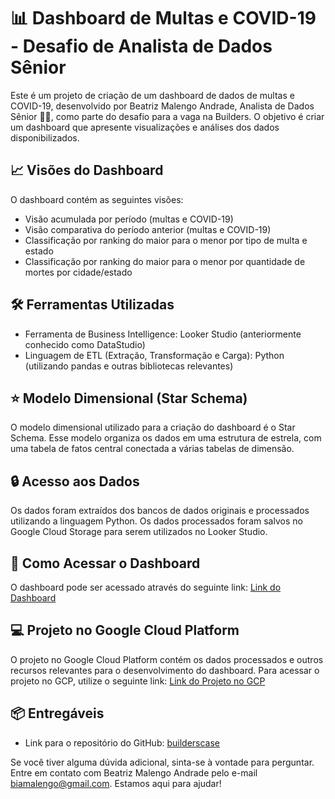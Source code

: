 # 📊 Dashboard de Multas e COVID-19 - Desafio de Analista de Dados Sênior

Este é um projeto de criação de um dashboard de dados de multas e COVID-19, desenvolvido por Beatriz Malengo Andrade, Analista de Dados Sênior 👩‍💻, como parte do desafio para a vaga na Builders. O objetivo é criar um dashboard que apresente visualizações e análises dos dados disponibilizados.

## 📈 Visões do Dashboard

O dashboard contém as seguintes visões:

- Visão acumulada por período (multas e COVID-19)
- Visão comparativa do período anterior (multas e COVID-19)
- Classificação por ranking do maior para o menor por tipo de multa e estado
- Classificação por ranking do maior para o menor por quantidade de mortes por cidade/estado

## 🛠️ Ferramentas Utilizadas

- Ferramenta de Business Intelligence: Looker Studio (anteriormente conhecido como DataStudio)
- Linguagem de ETL (Extração, Transformação e Carga): Python (utilizando pandas e outras bibliotecas relevantes)

## ⭐ Modelo Dimensional (Star Schema)

O modelo dimensional utilizado para a criação do dashboard é o Star Schema. Esse modelo organiza os dados em uma estrutura de estrela, com uma tabela de fatos central conectada a várias tabelas de dimensão.

## 🔒 Acesso aos Dados

Os dados foram extraídos dos bancos de dados originais e processados utilizando a linguagem Python. Os dados processados foram salvos no Google Cloud Storage para serem utilizados no Looker Studio.

## 🚀 Como Acessar o Dashboard

O dashboard pode ser acessado através do seguinte link: [Link do Dashboard](https://lookerstudio.google.com/s/qctBMdUjvCw)

## 💻 Projeto no Google Cloud Platform

O projeto no Google Cloud Platform contém os dados processados e outros recursos relevantes para o desenvolvimento do dashboard. Para acessar o projeto no GCP, utilize o seguinte link: [Link do Projeto no GCP](https://console.cloud.google.com/storage/browser/bucket_case-builders;tab=objects?forceOnBucketsSortingFiltering=true&hl=pt-br&project=case-builders&prefix=&forceOnObjectsSortingFiltering=false)

## 📦 Entregáveis

- Link para o repositório do GitHub: [builderscase](https://github.com/BeatrizMalengo/builderscase)

Se você tiver alguma dúvida adicional, sinta-se à vontade para perguntar. Entre em contato com Beatriz Malengo Andrade pelo e-mail <biamalengo@gmail.com>. Estamos aqui para ajudar!
